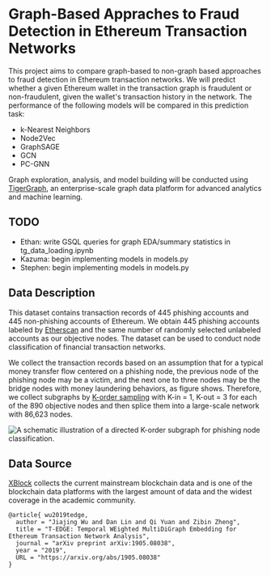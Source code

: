 # Graph-Based Appraches to Fraud Detection in Ethereum Transaction Networks
This project aims to compare graph-based to non-graph based approaches to fraud detection in Ethereum transaction networks. We will predict whether a given Ethereum wallet in the transaction graph is fraudulent or non-fraudulent, given the wallet's transaction history in the network. The performance of the following models will be compared in this prediction task:

* k-Nearest Neighbors
* Node2Vec
* GraphSAGE
* GCN
* PC-GNN

Graph exploration, analysis, and model building will be conducted using [TigerGraph](https://tgcloud.io/), an enterprise-scale graph data platform for advanced analytics and machine learning.

## TODO
* Ethan: write GSQL queries for graph EDA/summary statistics in tg_data_loading.ipynb <br />
* Kazuma: begin implementing models in models.py <br />
* Stephen: begin implementing models in models.py

## Data Description
This dataset contains transaction records of 445 phishing accounts and 445 non-phishing accounts of Ethereum. We obtain 445 phishing accounts labeled by [Etherscan](etherscan.io) and the same number of randomly selected unlabeled accounts as our objective nodes. The dataset can be used to conduct node classification of financial transaction networks. 

We collect the transaction records based on an assumption that for a typical money transfer flow centered on a phishing node, the previous node of the phishing node may be a victim, and the next one to three nodes may be the bridge nodes with money laundering behaviors, as figure shows. Therefore, we collect subgraphs by [K-order sampling](https://ieeexplore.ieee.org/document/8964468) with K-in = 1, K-out = 3 for each of the 890 objective nodes and then splice them into a large-scale network with 86,623 nodes. 

![A schematic illustration of a directed K-order subgraph for phishing node classification.](https://s1.ax1x.com/2020/03/27/GCZGmd.md.jpg)

## Data Source
[XBlock](http://xblock.pro/#/dataset/6) collects the current mainstream blockchain data and is one of the blockchain data platforms with the largest amount of data and the widest coverage in the academic community.
```
@article{ wu2019tedge,
  author = "Jiajing Wu and Dan Lin and Qi Yuan and Zibin Zheng",
  title = "T-EDGE: Temporal WEighted MultiDiGraph Embedding for Ethereum Transaction Network Analysis",
  journal = "arXiv preprint arXiv:1905.08038",
  year = "2019",
  URL = "https://arxiv.org/abs/1905.08038"
}
```